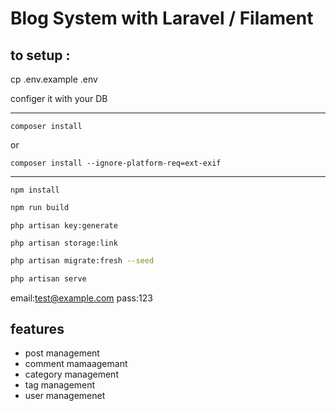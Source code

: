 # Blog System with Laravel / Filament

## to setup :

cp .env.example .env

configer it with your DB

------------------------------------------
```
composer install
```
or 
```
composer install --ignore-platform-req=ext-exif
```
----------------------------------------------

```
npm install
```

```bash
npm run build
```

```
php artisan key:generate
```

```
php artisan storage:link
```

```bash
php artisan migrate:fresh --seed
```

```bash
php artisan serve
```

email:test@example.com
pass:123

## features
- post management
- comment mamaagemant
- category management
- tag management
- user managemenet
